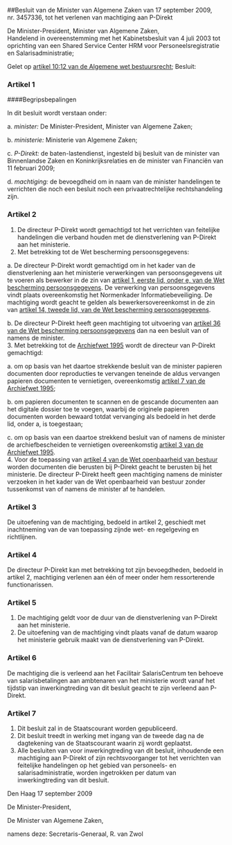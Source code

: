 <meta http-equiv='Content-Type' content='text/html; charset=utf-8' />

##Besluit van de Minister van Algemene Zaken van 17 september 2009, nr. 3457336, tot het verlenen van machtiging aan P-Direkt

De Minister-President, Minister van Algemene Zaken,  
Handelend in overeenstemming met het Kabinetsbesluit van 4 juli 2003 tot oprichting van een Shared Service Center HRM voor Personeelsregistratie en Salarisadministratie;

Gelet op [artikel 10:12 van de Algemene wet bestuursrecht](../../../../../../../../../wet/algemene/wet/bestuursrecht/BWBR0005537/README.md);
Besluit:    

### Artikel  1  

####Begripsbepalingen

In dit besluit wordt verstaan onder: 

a.  *minister:* De Minister-President, Minister van Algemene Zaken;  

b.  *ministerie:* Ministerie van Algemene Zaken;  

c.  *P-Direkt:* de baten-lastendienst, ingesteld bij besluit van de minister van Binnenlandse Zaken en Koninkrijksrelaties en de minister van Financiën van 11 februari 2009;  

d.  *machtiging:* de bevoegdheid om in naam van de minister handelingen te verrichten die noch een besluit noch een privaatrechtelijke rechtshandeling zijn.   

### Artikel  2  

1.  De directeur P-Direkt wordt gemachtigd tot het verrichten van feitelijke handelingen die verband houden met de dienstverlening van P-Direkt aan het ministerie.   
2.  Met betrekking tot de Wet bescherming persoonsgegevens: 

a. De directeur P-Direkt wordt gemachtigd om in het kader van de dienstverlening aan het ministerie verwerkingen van persoonsgegevens uit te voeren als bewerker in de zin van [artikel 1, eerste lid, onder e, van de Wet bescherming persoonsgegevens](../../../../../../../../../wet/wet/bescherming/persoonsgegevens/BWBR0011468/README.md). De verwerking van persoonsgegevens vindt plaats overeenkomstig het Normenkader Informatiebeveiliging. De machtiging wordt geacht te gelden als bewerkersovereenkomst in de zin van [artikel 14, tweede lid, van de Wet bescherming persoonsgegevens](../../../../../../../../../wet/wet/bescherming/persoonsgegevens/BWBR0011468/README.md).  

b. De directeur P-Direkt heeft geen machtiging tot uitvoering van [artikel 36 van de Wet bescherming persoonsgegevens](../../../../../../../../../wet/wet/bescherming/persoonsgegevens/BWBR0011468/README.md) dan na een besluit van of namens de minister.     
3.  Met betrekking tot de [Archiefwet 1995](../../../../../../../../../wet/archiefwet/1995/BWBR0007376/README.md) wordt de directeur van P-Direkt gemachtigd: 

a. om op basis van het daartoe strekkende besluit van de minister papieren documenten door reproducties te vervangen teneinde de aldus vervangen papieren documenten te vernietigen, overeenkomstig [artikel 7 van de Archiefwet 1995](../../../../../../../../../wet/archiefwet/1995/BWBR0007376/README.md);  

b. om papieren documenten te scannen en de gescande documenten aan het digitale dossier toe te voegen, waarbij de originele papieren documenten worden bewaard totdat vervanging als bedoeld in het derde lid, onder a, is toegestaan;  

c. om op basis van een daartoe strekkend besluit van of namens de minister de archiefbescheiden te vernietigen overeenkomstig [artikel 3 van de Archiefwet 1995](../../../../../../../../../wet/archiefwet/1995/BWBR0007376/README.md).     
4.  Voor de toepassing van [artikel 4 van de Wet openbaarheid van bestuur](../../../../../../../../../wet/wet/openbaarheid/van/bestuur/BWBR0005252/README.md) worden documenten die berusten bij P-Direkt geacht te berusten bij het ministerie. De directeur P-Direkt heeft geen machtiging namens de minister verzoeken in het kader van de Wet openbaarheid van bestuur zonder tussenkomst van of namens de minister af te handelen.  

### Artikel  3  

De uitoefening van de machtiging, bedoeld in artikel 2, geschiedt met inachtneming van de van toepassing zijnde wet- en regelgeving en richtlijnen. 

### Artikel  4  

De directeur P-Direkt kan met betrekking tot zijn bevoegdheden, bedoeld in artikel 2, machtiging verlenen aan één of meer onder hem ressorterende functionarissen. 

### Artikel  5  

1.  De machtiging geldt voor de duur van de dienstverlening van P-Direkt aan het ministerie.   
2.  De uitoefening van de machtiging vindt plaats vanaf de datum waarop het ministerie gebruik maakt van de dienstverlening van P-Direkt.  

### Artikel  6  

De machtiging die is verleend aan het Facilitair SalarisCentrum ten behoeve van salarisbetalingen aan ambtenaren van het ministerie wordt vanaf het tijdstip van inwerkingtreding van dit besluit geacht te zijn verleend aan P-Direkt. 

### Artikel  7  

1.  Dit besluit zal in de Staatscourant worden gepubliceerd.   
2.  Dit besluit treedt in werking met ingang van de tweede dag na de dagtekening van de Staatscourant waarin zij wordt geplaatst.   
3.  Alle besluiten van voor inwerkingtreding van dit besluit, inhoudende een machtiging aan P-Direkt of zijn rechtsvoorganger tot het verrichten van feitelijke handelingen op het gebied van personeels- en salarisadministratie, worden ingetrokken per datum van inwerkingtreding van dit besluit.  

Den Haag 
17 september 2009   

De 
Minister-President, 

De 
Minister van Algemene Zaken,

namens deze: 
Secretaris-Generaal, 
R. van Zwol     
